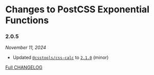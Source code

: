 # Changes to PostCSS Exponential Functions

### 2.0.5

_November 11, 2024_

- Updated [`@csstools/css-calc`](https://github.com/csstools/postcss-plugins/tree/main/packages/css-calc) to [`2.1.0`](https://github.com/csstools/postcss-plugins/tree/main/packages/css-calc/CHANGELOG.md#210) (minor)

[Full CHANGELOG](https://github.com/csstools/postcss-plugins/tree/main/plugins/postcss-exponential-functions/CHANGELOG.md)
